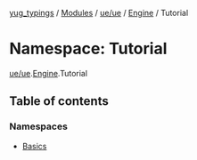 [yug_typings](../README.md) / [Modules](../modules.md) / [ue/ue](ue_ue.md) / [Engine](ue_ue.Engine.md) / Tutorial

# Namespace: Tutorial

[ue/ue](ue_ue.md).[Engine](ue_ue.Engine.md).Tutorial

## Table of contents

### Namespaces

- [Basics](ue_ue.Engine.Tutorial.Basics.md)
